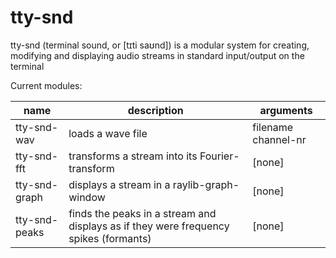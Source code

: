 # tty-snd
tty-snd (terminal sound, or \[t​ɪti s​a​ʊnd\]) is a modular system for creating, modifying and displaying audio streams in standard input/output on the terminal

Current modules:

name | description | arguments
--- | --- | ---
tty-snd-wav | loads a wave file | filename channel-nr
tty-snd-fft | transforms a stream into its Fourier-transform | \[none\]
tty-snd-graph | displays a stream in a raylib-graph-window | \[none\]
tty-snd-peaks | finds the peaks in a stream and displays as if they were frequency spikes (formants) | \[none\]
